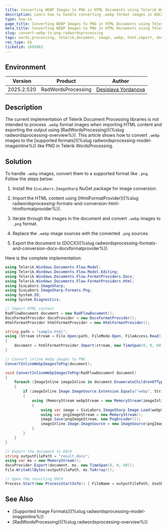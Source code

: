 ```yaml
---
title: Converting WEBP Images to PNG in HTML Documents using Telerik WordsProcessing
description: Learn how to handle converting .webp format images in DOCX files using Telerik WordsProcessing when importing HTML content.
type: how-to
page_title: Converting WEBP Images to PNG in HTML Documents using Telerik WordsProcessing
meta_title: Converting WEBP Images to PNG in HTML Documents using Telerik WordsProcessing
slug: convert-webp-to-png-radwordsprocessing
tags: words,processing, telerik,document, image, webp, html,import, docx,export
res_type: kb
ticketid: 1695863
---
```


## Environment
| Version | Product | Author | 
| ---- | ---- | ---- | 
| 2025.2.520| RadWordsProcessing |[Desislava Yordanova](https://www.telerik.com/blogs/author/desislava-yordanova)| 

## Description

The current implementation of Telerik Document Processing libraries is not intended to process `.webp` format images when importing HTML content and exporting the output using [RadWordsProcessing]({%slug radwordsprocessing-overview%}). This article shows how to convert `.webp` images to the [supported formats]({%slug radwordsprocessing-model-imageinline%}) like PNG in Telerik WordsProcessing.

## Solution

To handle `.webp` images, convert them to a supported format like `.png`. Follow the steps below:

1. Install the `SixLabors.ImageSharp` NuGet package for image conversion.

2. Import the HTML content using [HtmlFormatProvider]({%slug radwordsprocessing-formats-and-conversion-html-htmlformatprovider%}).

3. Iterate through the images in the document and convert `.webp` images to `.png` format.

4. Replace the `.webp` image sources with the converted `.png` sources.

5. Export the document to [DOCX]({%slug radwordsprocessing-formats-and-conversion-docx-docxformatprovider%}).

Here is the complete implementation:

```csharp
using Telerik.Windows.Documents.Flow.Model;
using Telerik.Windows.Documents.Flow.Model.Editing;
using Telerik.Windows.Documents.Flow.FormatProviders.Docx;
using Telerik.Windows.Documents.Flow.FormatProviders.Html;
using SixLabors.ImageSharp;
using SixLabors.ImageSharp.Formats.Png;
using System.IO;
using System.Diagnostics;

// Import HTML content
RadFlowDocument document = new RadFlowDocument();
DocxFormatProvider docxProvider = new DocxFormatProvider();
HtmlFormatProvider htmlFormatProvider = new HtmlFormatProvider();

string path = "sample.html";
using (Stream stream = File.Open(path, FileMode.Open, FileAccess.Read))
{
    document = htmlFormatProvider.Import(stream, new TimeSpan(0, 0, 60));
}

// Convert inline Webp images to PNG
ConvertInlineWebpImagesToPng(document);

void ConvertInlineWebpImagesToPng(RadFlowDocument document)
{
    foreach (ImageInline imageInline in document.EnumerateChildrenOfType<ImageInline>())
    {
        if (imageInline.Image.ImageSource.Extension.Equals("webp", StringComparison.InvariantCultureIgnoreCase))
        {
            using (MemoryStream webpStream = new MemoryStream(imageInline.Image.ImageSource.Data))
            {
                using var image = SixLabors.ImageSharp.Image.Load(webpStream);
                using var pngImageStream = new MemoryStream();
                image.Save(pngImageStream, new PngEncoder());
                imageInline.Image.ImageSource = new ImageSource(pngImageStream.ToArray(), "png");
            }
        }
    }
}

// Export the document to DOCX
string outputFilePath = "result.docx";
using var ms = new MemoryStream();
docxProvider.Export(document, ms, new TimeSpan(0, 0, 60));
File.WriteAllBytes(outputFilePath, ms.ToArray());

// Open the resulting DOCX
Process.Start(new ProcessStartInfo() { FileName = outputFilePath, UseShellExecute = true });
```

## See Also

- [Supported Image Formats]({%slug radwordsprocessing-model-imageinline%})
- [RadWordsProcessing]({%slug radwordsprocessing-overview%})
